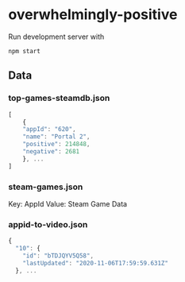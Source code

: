 # overwhelmingly-positive

Run development server with
```
npm start
```

## Data

### top-games-steamdb.json

```js
[
    {
    "appId": "620",
    "name": "Portal 2",
    "positive": 214848,
    "negative": 2681
    }, ...
]
```

### steam-games.json

Key: AppId
Value: Steam Game Data


### appid-to-video.json

```js
{
  "10": {
    "id": "bTDJQYV5Q58",
    "lastUpdated": "2020-11-06T17:59:59.631Z"
  }, ...
```
